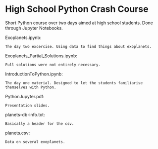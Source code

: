 # High School Python Crash Course

Short Python course over two days aimed at high school students. Done through Jupyter Notebooks.

Exoplanets.ipynb:

	The day two excercise. Using data to find things about exoplanets.

Exoplanets_Partial_Solutions.ipynb:

	Full solutions were not entirely necessary.

IntroductionToPython.ipynb:

	The day one material. Designed to let the students familiarise themselves with Python.

PythonJupyter.pdf:

	Presentation slides.

planets-db-info.txt:

	Basically a header for the csv.

planets.csv:

	Data on several exoplanets.
